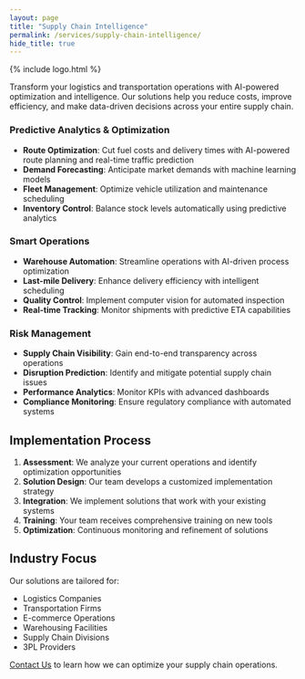 ```yaml
---
layout: page
title: "Supply Chain Intelligence"
permalink: /services/supply-chain-intelligence/
hide_title: true
---
```


{% include logo.html %}

Transform your logistics and transportation operations with AI-powered optimization and intelligence. Our solutions help you reduce costs, improve efficiency, and make data-driven decisions across your entire supply chain.

### Predictive Analytics & Optimization
- **Route Optimization**: Cut fuel costs and delivery times with AI-powered route planning and real-time traffic prediction
- **Demand Forecasting**: Anticipate market demands with machine learning models
- **Fleet Management**: Optimize vehicle utilization and maintenance scheduling
- **Inventory Control**: Balance stock levels automatically using predictive analytics

### Smart Operations
- **Warehouse Automation**: Streamline operations with AI-driven process optimization
- **Last-mile Delivery**: Enhance delivery efficiency with intelligent scheduling
- **Quality Control**: Implement computer vision for automated inspection
- **Real-time Tracking**: Monitor shipments with predictive ETA capabilities

### Risk Management
- **Supply Chain Visibility**: Gain end-to-end transparency across operations
- **Disruption Prediction**: Identify and mitigate potential supply chain issues
- **Performance Analytics**: Monitor KPIs with advanced dashboards
- **Compliance Monitoring**: Ensure regulatory compliance with automated systems

## Implementation Process

1. **Assessment**: We analyze your current operations and identify optimization opportunities
2. **Solution Design**: Our team develops a customized implementation strategy
3. **Integration**: We implement solutions that work with your existing systems
4. **Training**: Your team receives comprehensive training on new tools
5. **Optimization**: Continuous monitoring and refinement of solutions

## Industry Focus

Our solutions are tailored for:
- Logistics Companies
- Transportation Firms
- E-commerce Operations
- Warehousing Facilities
- Supply Chain Divisions
- 3PL Providers

[Contact Us](/contact) to learn how we can optimize your supply chain operations.